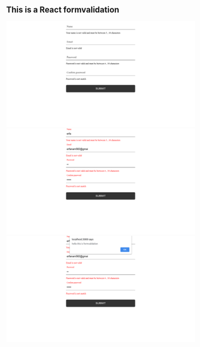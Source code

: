 ## This is a React formvalidation

  <img src="public/Screenshot from 2020-11-15 17-27-35.png" width="600px" title="hover text">
  
  <img src="public/Screenshot from 2020-11-15 17-27-52.png" width="600px" title="hover text">
  
  <img src="public/Screenshot from 2020-11-15 17-27-58.png" width="600px" title="hover text">
